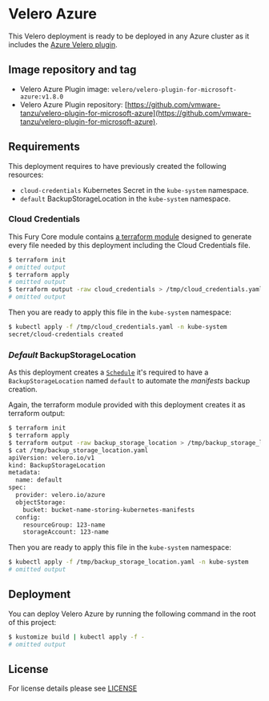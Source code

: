 # Velero Azure

This Velero deployment is ready to be deployed in any Azure cluster as it includes the
[Azure Velero plugin](https://github.com/vmware-tanzu/velero-plugin-for-microsoft-azure/tree/v1.8.0).

## Image repository and tag

- Velero Azure Plugin image: `velero/velero-plugin-for-microsoft-azure:v1.8.0`
- Velero Azure Plugin repository:
[https://github.com/vmware-tanzu/velero-plugin-for-microsoft-azure](https://github.com/vmware-tanzu/velero-plugin-for-microsoft-azure).


## Requirements

This deployment requires to have previously created the following resources:

- `cloud-credentials` Kubernetes Secret in the `kube-system` namespace.
- `default` BackupStorageLocation in the `kube-system` namespace.


### Cloud Credentials

This Fury Core module contains [a terraform module](../../../modules/azure-velero) designed to generate every file needed
by this deployment including the Cloud Credentials file.

```bash
$ terraform init
# omitted output
$ terraform apply
# omitted output
$ terraform output -raw cloud_credentials > /tmp/cloud_credentials.yaml
# omitted output
```

Then you are ready to apply this file in the `kube-system` namespace:

```bash
$ kubectl apply -f /tmp/cloud_credentials.yaml -n kube-system
secret/cloud-credentials created
```


### *Default* BackupStorageLocation

As this deployment creates a [`Schedule`](../velero-base/schedule.yaml) it's required to have a `BackupStorageLocation`
named `default` to automate the *manifests* backup creation.

Again, the terraform module provided with this deployment creates it as terraform output:

```bash
$ terraform init
$ terraform apply
$ terraform output -raw backup_storage_location > /tmp/backup_storage_location.yaml
$ cat /tmp/backup_storage_location.yaml
apiVersion: velero.io/v1
kind: BackupStorageLocation
metadata:
  name: default
spec:
  provider: velero.io/azure
  objectStorage:
    bucket: bucket-name-storing-kubernetes-manifests
  config:
    resourceGroup: 123-name
    storageAccount: 123-name
```

Then you are ready to apply this file in the `kube-system` namespace:

```bash
$ kubectl apply -f /tmp/backup_storage_location.yaml -n kube-system
# omitted output
```

## Deployment

You can deploy Velero Azure by running the following command in the root of this project:

```bash
$ kustomize build | kubectl apply -f -
# omitted output
```

## License

For license details please see [LICENSE](../../../LICENSE)
